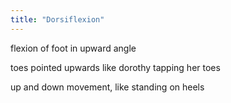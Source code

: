 ```yaml
---
title: "Dorsiflexion"
---
```

flexion of foot in upward angle

toes pointed upwards like dorothy tapping her toes

up and down movement, like standing on heels

